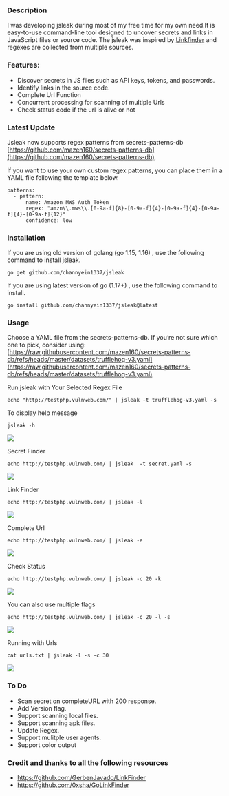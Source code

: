 ### Description

I was developing jsleak during most of my free time for my own need.It is easy-to-use command-line tool designed to uncover secrets and links in JavaScript files or source code. The jsleak was inspired by [Linkfinder](https://github.com/GerbenJavado/LinkFinder) and regexes are collected from multiple sources.  

### Features:

- Discover secrets in JS files such as API keys, tokens, and passwords.
- Identify links in the source code.
- Complete Url Function
- Concurrent processing for scanning of multiple Urls
- Check status code if the url is alive or not

### Latest Update
Jsleak now supports regex patterns from secrets-patterns-db [https://github.com/mazen160/secrets-patterns-db](https://github.com/mazen160/secrets-patterns-db).

If you want to use your own custom regex patterns, you can place them in a YAML file following the template below. 
```
patterns:
  - pattern:
      name: Amazon MWS Auth Token
      regex: "amzn\\.mws\\.[0-9a-f]{8}-[0-9a-f]{4}-[0-9a-f]{4}-[0-9a-f]{4}-[0-9a-f]{12}"
      confidence: low
```


### Installation
If you are using old version of golang (go 1.15, 1.16) , use the following command to install jsleak.
```
go get github.com/channyein1337/jsleak
```

If you are using latest version of  go (1.17+) , use the following command to install.

```
go install github.com/channyein1337/jsleak@latest
```


### Usage

Choose a YAML file from the secrets-patterns-db. If you’re not sure which one to pick, consider using: [https://raw.githubusercontent.com/mazen160/secrets-patterns-db/refs/heads/master/datasets/trufflehog-v3.yaml](https://raw.githubusercontent.com/mazen160/secrets-patterns-db/refs/heads/master/datasets/trufflehog-v3.yaml)

Run jsleak with Your Selected Regex File
```
echo "http://testphp.vulnweb.com/" | jsleak -t trufflehog-v3.yaml -s
```

To display help message

```
jsleak -h
```

![](https://raw.githubusercontent.com/channyein1337/jsleak/main/images/help.png)

Secret Finder

```
echo http://testphp.vulnweb.com/ | jsleak  -t secret.yaml -s
```

![](https://raw.githubusercontent.com/channyein1337/jsleak/main/images/secret.png)


Link Finder

```
echo http://testphp.vulnweb.com/ | jsleak -l
```

![](https://raw.githubusercontent.com/channyein1337/jsleak/main/images/linkfinder.png)

Complete Url

```
echo http://testphp.vulnweb.com/ | jsleak -e
```

![](https://raw.githubusercontent.com/channyein1337/jsleak/main/images/completeURL.png)

Check Status

```
echo http://testphp.vulnweb.com/ | jsleak -c 20 -k
```

![](https://raw.githubusercontent.com/channyein1337/jsleak/main/images/status_code.png)

You can also use multiple flags 

```
echo http://testphp.vulnweb.com/ | jsleak -c 20 -l -s 
```

![](https://raw.githubusercontent.com/channyein1337/jsleak/main/images/multipleFlags.png)

Running with Urls

```
cat urls.txt | jsleak -l -s -c 30
```

![](https://raw.githubusercontent.com/channyein1337/jsleak/main/images/file.png)

### To Do

- Scan secret on completeURL with 200 response.
- Add Version flag.
- Support scanning local files.
- Support scanning apk files.
- Update Regex.
- Support mulitple user agents.
- Support color output


### Credit and thanks to all the following resources
- https://github.com/GerbenJavado/LinkFinder
- https://github.com/0xsha/GoLinkFinder
